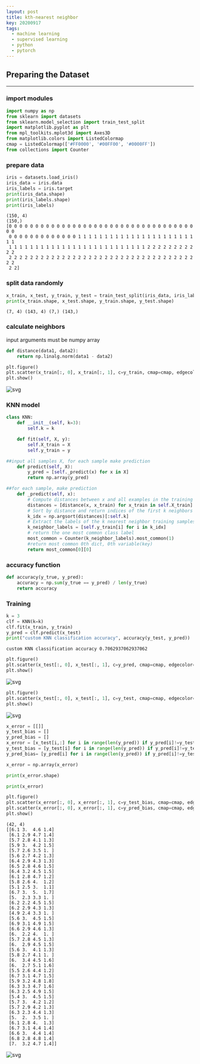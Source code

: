 ```yaml
---
layout: post
title: kth-nearest neighbor
key: 20200917
tags:
  - machine learning
  - supervised learning
  - python
  - pytorch
---
```


## Preparing the Dataset
___
### import modules


```python
import numpy as np
from sklearn import datasets
from sklearn.model_selection import train_test_split
import matplotlib.pyplot as plt
from mpl_toolkits.mplot3d import Axes3D
from matplotlib.colors import ListedColormap
cmap = ListedColormap(['#FF0000', '#00FF00', '#0000FF'])
from collections import Counter
```

### prepare data


```python
iris = datasets.load_iris()
iris_data = iris.data
iris_labels = iris.target
print(iris_data.shape)
print(iris_labels.shape)
print(iris_labels)
```

    (150, 4)
    (150,)
    [0 0 0 0 0 0 0 0 0 0 0 0 0 0 0 0 0 0 0 0 0 0 0 0 0 0 0 0 0 0 0 0 0 0 0 0 0
     0 0 0 0 0 0 0 0 0 0 0 0 0 1 1 1 1 1 1 1 1 1 1 1 1 1 1 1 1 1 1 1 1 1 1 1 1
     1 1 1 1 1 1 1 1 1 1 1 1 1 1 1 1 1 1 1 1 1 1 1 1 1 1 2 2 2 2 2 2 2 2 2 2 2
     2 2 2 2 2 2 2 2 2 2 2 2 2 2 2 2 2 2 2 2 2 2 2 2 2 2 2 2 2 2 2 2 2 2 2 2 2
     2 2]


### split data randomly


```python
x_train, x_test, y_train, y_test = train_test_split(iris_data, iris_labels, test_size = 0.95, random_state = 1234)
print(x_train.shape, x_test.shape, y_train.shape, y_test.shape)
```

    (7, 4) (143, 4) (7,) (143,)


### calculate neighbors
input arguments must be numpy array


```python
def distance(data1, data2):
    return np.linalg.norm(data1 - data2)
```


```python
plt.figure()
plt.scatter(x_train[:, 0], x_train[:, 1], c=y_train, cmap=cmap, edgecolor='k', s=20)
plt.show()
```


    
![svg](knn_from_scratch_files/knn_from_scratch_8_0.svg)
    


### KNN model


```python
class KNN:
    def __init__(self, k=3):
        self.k = k

    def fit(self, X, y):
        self.X_train = X
        self.y_train = y

##input all samples X, for each sample make prediction
    def predict(self, X):
        y_pred = [self._predict(x) for x in X]
        return np.array(y_pred)

##for each sample, make prediction
    def _predict(self, x):
        # Compute distances between x and all examples in the training set
        distances = [distance(x, x_train) for x_train in self.X_train]
        # Sort by distance and return indices of the first k neighbors
        k_idx = np.argsort(distances)[:self.k]
        # Extract the labels of the k nearest neighbor training samples
        k_neighbor_labels = [self.y_train[i] for i in k_idx]  
        # return the one most common class label
        most_common = Counter(k_neighbor_labels).most_common(1)
        #return most common 0th dict, 0th variable(key)
        return most_common[0][0] 
```

### accuracy function


```python
def accuracy(y_true, y_pred):
    accuracy = np.sum(y_true == y_pred) / len(y_true)
    return accuracy
```

### Training


```python
k = 3
clf = KNN(k=k)
clf.fit(x_train, y_train)
y_pred = clf.predict(x_test)
print("custom KNN classification accuracy", accuracy(y_test, y_pred))
```

    custom KNN classification accuracy 0.7062937062937062



```python
plt.figure()
plt.scatter(x_test[:, 0], x_test[:, 1], c=y_pred, cmap=cmap, edgecolor='k', s=20)
plt.show()
```


    
![svg](knn_from_scratch_files/knn_from_scratch_15_0.svg)
    



```python
plt.figure()
plt.scatter(x_test[:, 0], x_test[:, 1], c=y_test, cmap=cmap, edgecolor='k', s=20)
plt.show()
```


    
![svg](knn_from_scratch_files/knn_from_scratch_16_0.svg)
    



```python
x_error = [[]]
y_test_bias = []
y_pred_bias = []
x_error = [x_test[i,:] for i in range(len(y_pred)) if y_pred[i]!=y_test[i] ]
y_test_bias = [y_test[i] for i in range(len(y_pred)) if y_pred[i]!=y_test[i] ]
y_pred_bias= [y_pred[i] for i in range(len(y_pred)) if y_pred[i]!=y_test[i] ]

x_error = np.array(x_error)

print(x_error.shape)

print(x_error)

plt.figure()
plt.scatter(x_error[:, 0], x_error[:, 1], c=y_test_bias, cmap=cmap, edgecolor='k', s=20)
plt.scatter(x_error[:, 0], x_error[:, 1], c=y_pred_bias, cmap=cmap, edgecolor='k', s=10)
plt.show()
```

    (42, 4)
    [[6.1 3.  4.6 1.4]
     [6.1 2.9 4.7 1.4]
     [5.7 2.8 4.1 1.3]
     [5.9 3.  4.2 1.5]
     [5.7 2.6 3.5 1. ]
     [5.6 2.7 4.2 1.3]
     [6.4 2.9 4.3 1.3]
     [6.5 2.8 4.6 1.5]
     [6.4 3.2 4.5 1.5]
     [6.1 2.8 4.7 1.2]
     [5.8 2.6 4.  1.2]
     [5.1 2.5 3.  1.1]
     [6.7 3.  5.  1.7]
     [5.  2.3 3.3 1. ]
     [6.2 2.2 4.5 1.5]
     [6.2 2.9 4.3 1.3]
     [4.9 2.4 3.3 1. ]
     [5.6 3.  4.5 1.5]
     [6.9 3.1 4.9 1.5]
     [6.6 2.9 4.6 1.3]
     [6.  2.2 4.  1. ]
     [5.7 2.8 4.5 1.3]
     [6.  2.9 4.5 1.5]
     [5.6 3.  4.1 1.3]
     [5.8 2.7 4.1 1. ]
     [6.  3.4 4.5 1.6]
     [6.  2.7 5.1 1.6]
     [5.5 2.6 4.4 1.2]
     [6.7 3.1 4.7 1.5]
     [5.9 3.2 4.8 1.8]
     [6.3 3.3 4.7 1.6]
     [6.3 2.5 4.9 1.5]
     [5.4 3.  4.5 1.5]
     [5.7 3.  4.2 1.2]
     [5.7 2.9 4.2 1.3]
     [6.3 2.3 4.4 1.3]
     [5.  2.  3.5 1. ]
     [6.1 2.8 4.  1.3]
     [6.7 3.1 4.4 1.4]
     [6.6 3.  4.4 1.4]
     [6.8 2.8 4.8 1.4]
     [7.  3.2 4.7 1.4]]



    
![svg](knn_from_scratch_files/knn_from_scratch_17_1.svg)
    



```python

```
